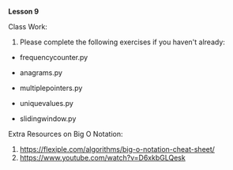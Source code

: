 **Lesson 9**

Class Work:

1. Please complete the following exercises if you haven't already:

- frequencycounter.py

- anagrams.py

- multiplepointers.py

- uniquevalues.py

- slidingwindow.py

Extra Resources on Big O Notation:

1. https://flexiple.com/algorithms/big-o-notation-cheat-sheet/
2. https://www.youtube.com/watch?v=D6xkbGLQesk
